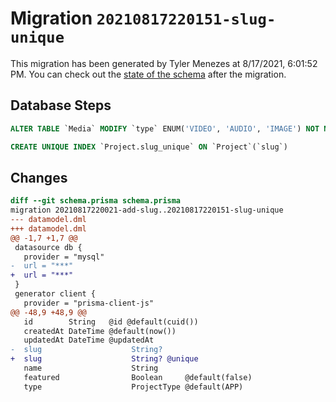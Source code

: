# Migration `20210817220151-slug-unique`

This migration has been generated by Tyler Menezes at 8/17/2021, 6:01:52 PM.
You can check out the [state of the schema](./schema.prisma) after the migration.

## Database Steps

```sql
ALTER TABLE `Media` MODIFY `type` ENUM('VIDEO', 'AUDIO', 'IMAGE') NOT NULL

CREATE UNIQUE INDEX `Project.slug_unique` ON `Project`(`slug`)
```

## Changes

```diff
diff --git schema.prisma schema.prisma
migration 20210817220021-add-slug..20210817220151-slug-unique
--- datamodel.dml
+++ datamodel.dml
@@ -1,7 +1,7 @@
 datasource db {
   provider = "mysql"
-  url = "***"
+  url = "***"
 }
 generator client {
   provider = "prisma-client-js"
@@ -48,9 +48,9 @@
   id        String   @id @default(cuid())
   createdAt DateTime @default(now())
   updatedAt DateTime @updatedAt
-  slug                    String?
+  slug                    String? @unique
   name                    String
   featured                Boolean     @default(false)
   type                    ProjectType @default(APP)
```


